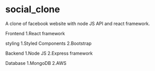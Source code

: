 # social_clone
A clone of facebook website with node JS API and react framework.

Frontend
1.React framework

styling
1.Styled Components
2.Bootstrap

Backend 
1.Node JS
2.Express framework

Database
1.MongoDB
2.AWS
